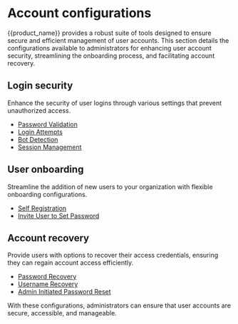 # Account configurations

{{product_name}} provides a robust suite of tools designed to ensure secure and efficient management of user accounts. This section details the configurations available to administrators for enhancing user account security, streamlining the onboarding process, and facilitating account recovery.

## Login security
Enhance the security of user logins through various settings that prevent unauthorized access.

- [Password Validation]({{base_path}}/guides/account-configurations/login-security/password-validation/)
- [Login Attempts]({{base_path}}/guides/account-configurations/login-security/login-attempts/)
- [Bot Detection]({{base_path}}/guides/account-configurations/login-security/bot-detection/)
- [Session Management]({{base_path}}/guides/account-configurations/login-security/session-management/)

## User onboarding
Streamline the addition of new users to your organization with flexible onboarding configurations.

- [Self Registration]({{base_path}}/guides/account-configurations/user-onboarding/self-registration/)
- [Invite User to Set Password]({{base_path}}/guides/account-configurations/user-onboarding/invite-user-to-set-password/)

## Account recovery
Provide users with options to recover their access credentials, ensuring they can regain account access efficiently.

- [Password Recovery]({{base_path}}/guides/account-configurations/account-recovery/password-recovery/)
- [Username Recovery]({{base_path}}/guides/account-configurations/account-recovery/username-recovery/)
- [Admin Initiated Password Reset]({{base_path}}/guides/account-configurations/account-recovery/admin-initiated-password-reset/)

With these configurations, administrators can ensure that user accounts are secure, accessible, and manageable.

